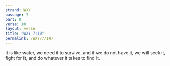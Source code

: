 ```yaml
---
strand: WXY
passage: 7
part: 0
verse: 10
layout: verse
title: "WXY 7:10"
permalink: /WXY/7/10/
---
```

It is like water, we need it to survive, and if we do not have it, we will seek it, fight for it, and do whatever it takes to find it.
